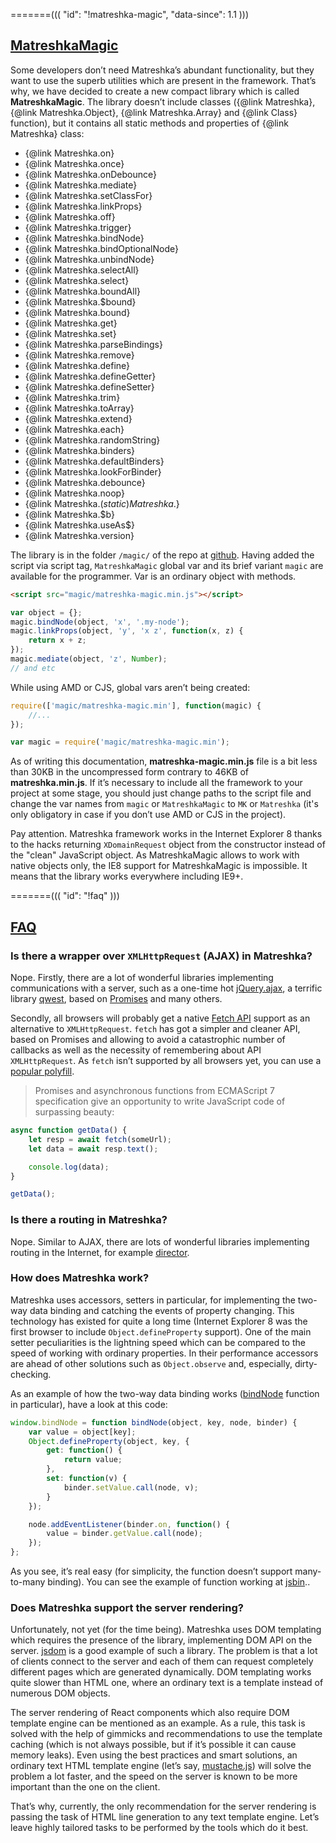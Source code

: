 =======(((
	"id": "!matreshka-magic",
	"data-since": 1.1
)))

## [MatreshkaMagic](#!matreshka-magic)
Some developers don’t need Matreshka’s abundant functionality, but they want to use the superb utilities which are present in the framework. That’s why, we have decided to create a new compact library which is called  **MatreshkaMagic**. The library doesn’t include classes ({@link Matreshka}, {@link Matreshka.Object}, {@link Matreshka.Array} and {@link Class} function), but it contains all static methods and properties of {@link Matreshka} class:

- {@link Matreshka.on}
- {@link Matreshka.once}
- {@link Matreshka.onDebounce}
- {@link Matreshka.mediate}
- {@link Matreshka.setClassFor}
- {@link Matreshka.linkProps}
- {@link Matreshka.off}
- {@link Matreshka.trigger}
- {@link Matreshka.bindNode}
- {@link Matreshka.bindOptionalNode}
- {@link Matreshka.unbindNode}
- {@link Matreshka.selectAll}
- {@link Matreshka.select}
- {@link Matreshka.boundAll}
- {@link Matreshka.$bound}
- {@link Matreshka.bound}
- {@link Matreshka.get}
- {@link Matreshka.set}
- {@link Matreshka.parseBindings}
- {@link Matreshka.remove}
- {@link Matreshka.define}
- {@link Matreshka.defineGetter}
- {@link Matreshka.defineSetter}
- {@link Matreshka.trim}
- {@link Matreshka.toArray}
- {@link Matreshka.extend}
- {@link Matreshka.each}
- {@link Matreshka.randomString}
- {@link Matreshka.binders}
- {@link Matreshka.defaultBinders}
- {@link Matreshka.lookForBinder}
- {@link Matreshka.debounce}
- {@link Matreshka.noop}
- {@link Matreshka.$(static) Matreshka.$}
- {@link Matreshka.$b}
- {@link Matreshka.useAs$}
- {@link Matreshka.version}

The library is in the folder  ``/magic/`` of the repo at [github](https://github.com/finom/matreshka). Having added the script via script tag, ``MatreshkaMagic`` global var and its brief variant ``magic`` are available for the programmer. Var is an ordinary object with methods.


```html
<script src="magic/matreshka-magic.min.js"></script>
```
```js
var object = {};
magic.bindNode(object, 'x', '.my-node');
magic.linkProps(object, 'y', 'x z', function(x, z) {
	return x + z;
});
magic.mediate(object, 'z', Number);
// and etc
```

While using AMD or CJS, global vars aren’t being created:
```js
require(['magic/matreshka-magic.min'], function(magic) {
	//...
});
```

```js
var magic = require('magic/matreshka-magic.min');
```

As of writing this documentation,  **matreshka-magic.min.js**  file is a bit less than 30KB in the uncompressed form contrary to 46KB of **matreshka.min.js**. If it’s necessary to include all the framework to your project at some stage, you should just change paths to the script file and change the var names from ``magic`` or ``MatreshkaMagic`` to ``MK`` or ``Matreshka`` (it's only obligatory in case if you don’t use AMD or CJS in the project).

Pay attention. Matreshka framework works in the Internet Explorer 8 thanks to the hacks returning ``XDomainRequest`` object from the constructor instead of the "clean" JavaScript object. As MatreshkaMagic allows to work with native objects only, the IE8 support for MatreshkaMagic is impossible. It means that the library works everywhere including IE9+.

=======(((
	"id": "!faq"
)))

## [FAQ](#!faq)
### Is there a wrapper over ``XMLHttpRequest`` (AJAX) in Matreshka?
Nope. Firstly, there are a lot of wonderful libraries implementing communications with a server, such as  a one-time hot [jQuery.ajax](http://api.jquery.com/jquery.ajax/), a terrific library [qwest](https://github.com/pyrsmk/qwest), based on [Promises](https://developer.mozilla.org/ru/docs/Web/JavaScript/Reference/Global_Objects/Promise) and many others.

Secondly, all browsers will probably get a native [Fetch API](https://developer.mozilla.org/en-US/docs/Web/API/Fetch_API) support as an alternative to ``XMLHttpRequest``. ``fetch`` has got a simpler and cleaner API, based on Promises and allowing to avoid a catastrophic number of callbacks as well as the necessity of remembering about API ``XMLHttpRequest``. As ``fetch`` isn’t supported by all browsers yet, you can use a [popular polyfill](https://github.com/github/fetch).

> Promises and asynchronous functions from ECMAScript 7 specification give an opportunity to write JavaScript code of surpassing beauty:

```js
async function getData() {
	let resp = await fetch(someUrl);
	let data = await resp.text();

	console.log(data);
}

getData();
```


### Is there a routing in Matreshka?
Nope. Similar to AJAX, there are lots of wonderful libraries implementing routing in the Internet, for example [director](https://github.com/flatiron/director).


### How does Matreshka work?
Matreshka uses accessors, setters in particular, for implementing the two-way data binding and catching the events of property changing. This technology has existed for quite a long time (Internet Explorer 8 was the first browser to include ``Object.defineProperty`` support). One of the main setter peculiarities is the lightning speed which can be compared to the speed of working with ordinary properties. In their performance accessors are ahead of other solutions such as ``Object.observe`` and, especially, dirty-checking.

As an example of how the two-way data binding works ([bindNode](#!Matreshka-bindNode) function in particular), have a look at this code:

```js
window.bindNode = function bindNode(object, key, node, binder) {
    var value = object[key];
    Object.defineProperty(object, key, {
        get: function() {
            return value;
        },
        set: function(v) {
            binder.setValue.call(node, v);
        }
    });

    node.addEventListener(binder.on, function() {
        value = binder.getValue.call(node);
    });
};
```
As you see, it’s real easy (for simplicity, the function doesn’t  support  many-to-many binding).
You can see the example of function working at [jsbin](http://jsbin.com/mabetap/7/edit?html,js,output)..


### Does Matreshka support the server rendering?

Unfortunately, not yet (for the time being). Matreshka uses DOM templating which requires the presence of the library, implementing DOM API on the server. [jsdom](https://github.com/tmpvar/jsdom) is a good example of such a library. The problem is that a lot of clients connect to the server and each of them can  request completely different pages which are generated dynamically. DOM templating works quite slower than HTML one, where an ordinary text is a template instead of numerous DOM objects.

The server rendering of React components which also require DOM template engine can be mentioned as an example. As a rule, this task is solved with the help of gimmicks and recommendations to use the template caching (which is not always possible, but if it’s possible it can cause memory leaks). Even using the best practices and smart solutions, an ordinary text HTML template engine (let’s say, [mustache.js](https://github.com/janl/mustache.js)) will solve the problem a lot faster, and the speed on the server is known to be more important than the one on the client.

That’s why, currently, the only recommendation for the server rendering is passing the task of  HTML line generation to any text template engine. Let’s leave highly tailored tasks to be performed by the tools which do it best.
